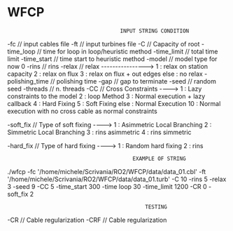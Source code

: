 # WFCP
										INPUT STRING CONDITION
-fc						// input cables file
-ft						// input turbines file
-C						// Capacity of root
-time_loop				// time for loop in loop/heuristic method
-time_limit				// total time limit
-time_start	 			// time start to heuristic method
-model	 				// model type for now 0
-rins					// rins
-relax					// relax 	----------------> 1 : relax on station capacity
													  2 : relax on flux
													  3 : relax on flux + out edges
													  else : no relax
-polishing_time			// polishing time
-gap					// gap to terminate
-seed		 			// random seed
-threads	 			// n. threads
-CC						// Cross Constraints	----> 1 : Lazy constraints to the model
													  2 : loop Method
													  3 : Normal execution + lazy callback
													  4 : Hard Fixing
													  5 : Soft Fixing
													  else : Normal Execution
													  10 : Normal execution with no cross cable as normal constraints

-soft_fix				// Type of soft fixing 	----> 1 : Asimmetric Local Branching
													  2 : Simmetric Local Branching
													  3 : rins asimmetric 
													  4 : rins simmetric 
													  
-hard_fix				// Type of hard fixing  ----> 1 : Random hard fixing
													  2 : rins

											EXAMPLE OF STRING 
./wfcp -fc '/home/michele/Scrivania/RO2/WFCP/data/data_01.cbl' -ft '/home/michele/Scrivania/RO2/WFCP/data/data_01.turb' -C 10 -rins 5 -relax 3 -seed 9 -CC 5 -time_start 300 -time loop 30 -time_limit 1200 -CR 0 -soft_fix 2

												TESTING
-CR						// Cable regularization 
-CRF					// Cable regularization
